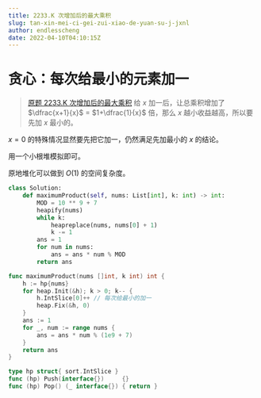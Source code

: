 ```yaml
---
title: 2233.K 次增加后的最大乘积
slug: tan-xin-mei-ci-gei-zui-xiao-de-yuan-su-j-jxnl
author: endlesscheng
date: 2022-04-10T04:10:15Z
---
```

# 贪心：每次给最小的元素加一
 
> [原题 2233.K 次增加后的最大乘积](https://leetcode.cn/problems/maximum-product-after-k-increments)
给 $x$ 加一后，让总乘积增加了 $\dfrac{x+1}{x}$ = $1+\dfrac{1}{x}$ 倍，那么 $x$ 越小收益越高，所以要先加 $x$ 最小的。

$x=0$ 的特殊情况显然要先把它加一，仍然满足先加最小的 $x$ 的结论。 

用一个小根堆模拟即可。

原地堆化可以做到 $O(1)$ 的空间复杂度。

```python [sol1-Python3]
class Solution:
    def maximumProduct(self, nums: List[int], k: int) -> int:
        MOD = 10 ** 9 + 7
        heapify(nums)
        while k:
            heapreplace(nums, nums[0] + 1)
            k -= 1
        ans = 1
        for num in nums:
            ans = ans * num % MOD
        return ans
```

```go [sol1-Go]
func maximumProduct(nums []int, k int) int {
	h := hp{nums}
	for heap.Init(&h); k > 0; k-- {
		h.IntSlice[0]++ // 每次给最小的加一
		heap.Fix(&h, 0)
	}
	ans := 1
	for _, num := range nums {
		ans = ans * num % (1e9 + 7)
	}
	return ans
}

type hp struct{ sort.IntSlice }
func (hp) Push(interface{})     {}
func (hp) Pop() (_ interface{}) { return }
```
